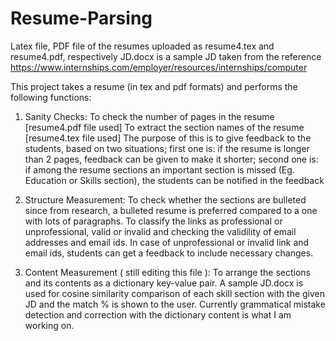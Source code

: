 # Resume-Parsing
Latex file, PDF file of the resumes uploaded as resume4.tex and resume4.pdf, respectively
JD.docx is a sample JD taken from the reference https://www.internships.com/employer/resources/internships/computer 

This project takes a resume (in tex and pdf formats) and performs the following functions:
1. Sanity Checks: To check the number of pages in the resume [resume4.pdf file used]
                 To extract the section names of the resume [resume4.tex file used] 
 The purpose of this is to give feedback to the students, based on two situations; first one is: if the resume is longer than 2 pages, feedback can be given to make it shorter; second one is: if among the resume sections an important section is missed (Eg. Education or Skills section), the students can be notified in the feedback

2. Structure Measurement: To check whether the sections are bulleted since from research, a bulleted resume is preferred compared to a one with lots of paragraphs. 
                          To classify the links as professional or unprofessional, valid or invalid and checking the validility of email addresses and email ids. 
                          In case of unprofessional or invalid link and email ids, students can get a feedback to include necessary changes.
              
3. Content Measurement ( still editing this file ): To arrange the sections and its contents as a dictionary key-value pair. A sample JD.docx is used for cosine similarity comparison of each skill section with the given JD and the match % is shown to the user. 
Currently grammatical mistake detection and correction with the dictionary content is what I am working on. 
